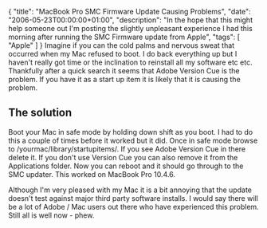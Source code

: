 {
  "title": "MacBook Pro SMC Firmware Update Causing Problems",
  "date": "2006-05-23T00:00:00+01:00",
  "description": "In the hope that this might help someone out I'm posting the slightly unpleasant experience I had this morning after running the SMC Firmware update from Apple",
  "tags": [
    "Apple"
  ]
}
Imagine if you can the cold palms and nervous sweat that occurred when my Mac refused to boot. I do back everything up but I haven't really got time or the inclination to reinstall all my software etc etc. Thankfully after a quick search it seems that Adobe Version Cue is the problem. If you have it as a start up item it is likely that it is causing the problem. 

## The solution

Boot your Mac in safe mode by holding down shift as you boot. I had to do this a couple of times before it worked but it did. Once in safe mode browse to /yourmac/library/startupitems/. If you see Adobe Version Cue in there delete it. If you don't use Version Cue you can also remove it from the Applications folder. Now you can reboot and it should go through to the SMC updater. This worked on MacBook Pro 10.4.6.

Although I'm very pleased with my Mac it is a bit annoying that the update doesn't test against major third party software installs. I would say there will be a lot of Adobe / Mac users out there who have experienced this problem. Still all is well now - phew.


